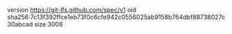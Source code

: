 version https://git-lfs.github.com/spec/v1
oid sha256:7c13f392ffce1eb73f0c6cfe942c0556025ab9158b764dbf88738027c30abcad
size 3008
